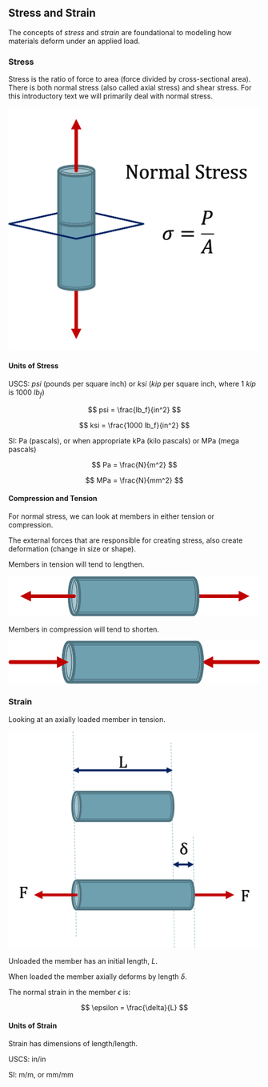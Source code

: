 ## Stress and Strain

The concepts of _stress_ and _strain_ are foundational to modeling how materials deform under an applied load.

### Stress

Stress is the ratio of force to area (force divided by cross-sectional area).  There is both normal stress (also called axial stress) and shear stress.  For this introductory text we will primarily deal with normal stress.

![normal stress](images/normal_stress.png)

#### Units of Stress

USCS: $psi$ (pounds per square inch) or $ksi$ ($kip$ per square inch, where 1 $kip$ is 1000 $lb_f$)

$$ psi = \frac{lb_f}{in^2} $$

$$ ksi = \frac{1000 lb_f}{in^2} $$

SI: Pa (pascals), or when appropriate kPa (kilo pascals) or MPa (mega pascals)

$$ Pa = \frac{N}{m^2} $$

$$ MPa = \frac{N}{mm^2} $$

#### Compression and Tension

For normal stress, we can look at members in either tension or compression.

The external forces that are responsible for creating stress, also create deformation (change in size or shape).

Members in tension will tend to lengthen.

![member in tension](images/tension.png)

Members in compression will tend to shorten.

![member in compression](images/compression.png)

### Strain

Looking at an axially loaded member in tension.

![deformation by change in length](images/change_in_length.png)

Unloaded the member has an initial length, $L$.

When loaded the member axially deforms by length $\delta$.

The normal strain in the member $\epsilon$ is:

$$ \epsilon = \frac{\delta}{L} $$

#### Units of Strain

Strain has dimensions of length/length.

USCS: in/in

SI: m/m, or mm/mm
